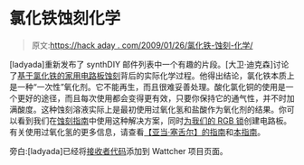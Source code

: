 # 氯化铁蚀刻化学

> 原文:[https://hack aday . com/2009/01/26/氯化铁-蚀刻-化学/](https://hackaday.com/2009/01/26/ferric-chloride-etching-chemistry/)

[ladyada]重新发布了 synthDIY 邮件列表中一个有趣的片段。[大卫·迪克森]讨论了[基于氯化铁的家用电路板蚀刻](https://blog.adafruit.com/2009/01/25/the-chemistry-of-home-etched-pcbs/ "ladyada’s ranting » Blog Archive » The chemistry of home-etched PCBs")背后的实际化学过程。他得出结论，氯化铁本质上是一种“一次性”氧化剂。它不能再生，而且很难妥善处理。酸化氯化铜的使用是一个更好的途径，而且每次使用都会变得更有效，只要你保持它的通气性，并不时加满酸度。这种蚀刻溶液实际上是最初使用过氧化氢和盐酸作为氧化剂的结果。你可以看到我们在[蚀刻指南](http://hackaday.com/2008/07/28/how-to-etch-a-single-sided-pcb/ "Etch a single sided PCB - Hack a Day")中使用这种解决方案，同时[为我们的 RGB 锁](http://hackaday.com/2008/06/20/how-to-make-an-rgb-combination-door-lock-part-2/ "Make an RGB combination door lock (Part 2) - Hack a Day")创建电路板。有关使用过氧化氢的更多信息，请查看[【亚当·塞舌尔】的指南](http://members.optusnet.com.au/~eseychell/PCB/etching_CuCl/index.html "Etching with Air Regenerated Acid Cupric Chloride")和[本指南](http://www.instructables.com/id/Stop-using-Ferric-Chloride-etchant!--A-better-etc/ "Stop using Ferric Chloride etchant! (A better etching solution.)")。

旁白:[ladyada]已经将[接收者代码](http://www.ladyada.net/make/wattcher/parser.html "Wattcher Parser")添加到 Wattcher 项目页面。